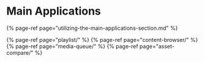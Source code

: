 # Main Applications

{% page-ref page="utilizing-the-main-applications-section.md" %}

{% page-ref page="playlist/" %}
{% page-ref page="content-browser/" %}
{% page-ref page="media-queue/" %}
{% page-ref page="asset-compare/" %}




